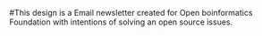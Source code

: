 #This design is a Email newsletter created for Open boinformatics  Foundation with intentions of solving an open source issues.
